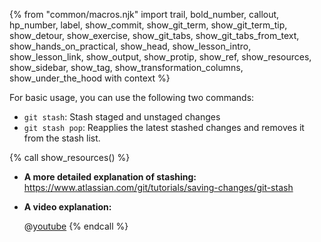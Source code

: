 {% from "common/macros.njk" import trail, bold_number, callout, hp_number, label, show_commit, show_git_term, show_git_term_tip, show_detour, show_exercise, show_git_tabs, show_git_tabs_from_text, show_hands_on_practical, show_head, show_lesson_intro, show_lesson_link, show_output, show_protip, show_ref, show_resources, show_sidebar, show_tag, show_transformation_columns, show_under_the_hood with context %}

For basic usage, you can use the following two commands:

* `git stash`: Stash staged and unstaged changes
* `git stash pop`: Reapplies the latest stashed changes and removes it from the stash list.

{% call show_resources() %}
* **A more detailed explanation of stashing:** https://www.atlassian.com/git/tutorials/saving-changes/git-stash

* **A video explanation:**

  @[youtube](DeU6opFU_zw)
{% endcall %}